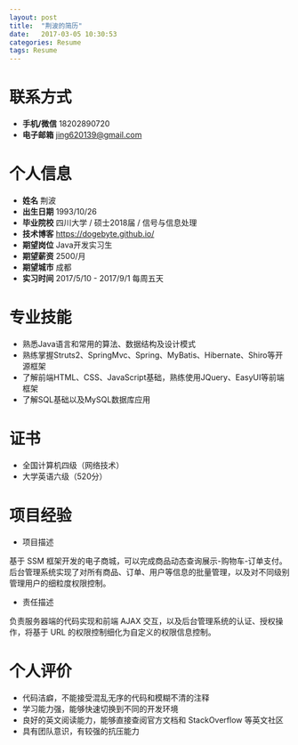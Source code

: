 ```yaml
---
layout: post
title:  "荆波的简历"
date:   2017-03-05 10:30:53
categories: Resume
tags: Resume
---
```


# 联系方式 #

- **手机/微信** 18202890720
- **电子邮箱** jing620139@gmail.com

# 个人信息 #

- **姓名** 荆波
- **出生日期** 1993/10/26
- **毕业院校** 四川大学 / 硕士2018届 / 信号与信息处理
- **技术博客** https://dogebyte.github.io/
- **期望岗位** Java开发实习生
- **期望薪资** 2500/月
- **期望城市** 成都
- **实习时间** 2017/5/10 - 2017/9/1  每周五天

# 专业技能

- 熟悉Java语言和常用的算法、数据结构及设计模式
- 熟练掌握Struts2、SpringMvc、Spring、MyBatis、Hibernate、Shiro等开源框架
- 了解前端HTML、CSS、JavaScript基础，熟练使用JQuery、EasyUI等前端框架
- 了解SQL基础以及MySQL数据库应用

# 证书

- 全国计算机四级（网络技术）
- 大学英语六级（520分）

# 项目经验

- 项目描述

基于 SSM 框架开发的电子商城，可以完成商品动态查询展示-购物车-订单支付。后台管理系统实现了对所有商品、订单、用户等信息的批量管理，以及对不同级别管理用户的细粒度权限控制。

- 责任描述

负责服务器端的代码实现和前端 AJAX 交互，以及后台管理系统的认证、授权操作，将基于 URL 的权限控制细化为自定义的权限信息控制。

# 个人评价

- 代码洁癖，不能接受混乱无序的代码和模糊不清的注释
- 学习能力强，能够快速切换到不同的开发环境
- 良好的英文阅读能力，能够直接查阅官方文档和 StackOverflow 等英文社区
- 具有团队意识，有较强的抗压能力